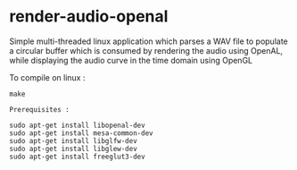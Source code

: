 render-audio-openal
===================

Simple multi-threaded linux application which parses a WAV file to populate a circular buffer which is consumed by rendering the audio using OpenAL, while displaying the audio curve in the time domain using OpenGL


To compile on linux :

	make


```
Prerequisites :

sudo apt-get install libopenal-dev
sudo apt-get install mesa-common-dev
sudo apt-get install libglfw-dev
sudo apt-get install libglew-dev
sudo apt-get install freeglut3-dev

```



